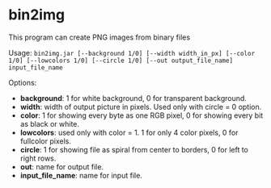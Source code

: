 # bin2img
This program can create PNG images from binary files

Usage:
```bin2img.jar [--background 1/0] [--width width_in_px] [--color 1/0] [--lowcolors 1/0] [--circle 1/0] [--out output_file_name] input_file_name```

Options:
* **background**: 1 for white background, 0 for transparent background.
* **width**: width of output picture in pixels. Used only with circle = 0 option.
* **color**: 1 for showing every byte as one RGB pixel, 0 for showing every bit as black or white.
* **lowcolors**: used only with color = 1. 1 for only 4 color pixels, 0 for fullcolor pixels.
* **circle**: 1 for showing file as spiral from center to borders, 0 for left to right rows.
* **out**: name for output file.
* **input_file_name**: name for input file.
